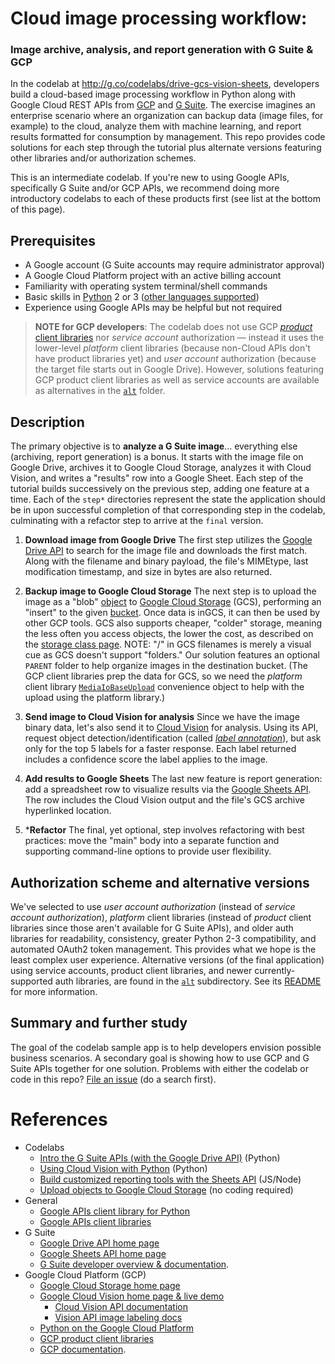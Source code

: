 # Cloud image processing workflow:
### Image archive, analysis, and report generation with G Suite & GCP

In the codelab at <http://g.co/codelabs/drive-gcs-vision-sheets>, developers build a cloud-based image processing workflow in Python along with Google Cloud REST APIs from [GCP](http://cloud.google.com) and [G Suite](http://developers.google.com/gsuite). The exercise imagines an enterprise scenario where an organization can backup data (image files, for example) to the cloud, analyze them with machine learning, and report results formatted for consumption by management. This repo provides code solutions for each step through the tutorial plus alternate versions featuring other libraries and/or authorization schemes.

This is an intermediate codelab. If you're new to using Google APIs, specifically G Suite and/or GCP APIs, we recommend doing more introductory codelabs to each of these products first (see list at the bottom of this page).


## Prerequisites

- A Google account (G Suite accounts may require administrator approval)
- A Google Cloud Platform project with an active billing account
- Familiarity with operating system terminal/shell commands
- Basic skills in [Python](http://python.org) 2 or 3 ([other languages supported](http://developers.google.com/api-client-library))
- Experience using Google APIs may be helpful but not required

> **NOTE for GCP developers**:
> The codelab does not use GCP [*product* client libraries](https://cloud.google.com/apis/docs/cloud-client-libraries) nor _service account_ authorization — instead it uses the lower-level *platform* client libraries (because non-Cloud APIs don't have product libraries yet) and _user account_ authorization (because the target file starts out in Google Drive). However, solutions featuring GCP product client libraries as well as service accounts are available as alternatives in the [`alt`](alt) folder.


## Description

The primary objective is to **analyze a G Suite image**... everything else (archiving, report generation) is a bonus. It starts with the image file on Google Drive, archives it to Google Cloud Storage, analyzes it with Cloud Vision, and writes a "results" row into a Google Sheet. Each step of the tutorial builds successively on the previous step, adding one feature at a time. Each of the `step*` directories represent the state the application should be in upon successful completion of that corresponding step in the codelab, culminating with a refactor step to arrive at the `final` version.

1. **Download image from Google Drive**
 The first step utilizes the [Google Drive API](https://developers.google.com/drive) to search for the image file and downloads the first match. Along with the filename and binary payload, the file's MIMEtype, last modification timestamp, and size in bytes are also returned.

1. **Backup image to Google Cloud Storage**
 The next step is to upload the image as a "blob" [object](https://cloud.google.com/storage/docs/key-terms#objects) to [Google Cloud Storage](https://cloud.google.com/storage) (GCS), performing an "insert" to the given [bucket](https://cloud.google.com/storage/docs/key-terms#buckets). Once data is inGCS, it can then be used by other GCP tools. GCS also supports cheaper, "colder" storage, meaning the less often you access objects, the lower the cost, as described on the [storage class page](https://cloud.google.com/storage/docs/storage-classes). NOTE: "/" in GCS filenames is merely a visual cue as GCS doesn't support "folders." Our solution features an optional `PARENT` folder to help organize images in the destination bucket. (The GCP client libraries prep the data for GCS, so we need the *platform* client library [`MediaIoBaseUpload`](https://googleapis.github.io/google-api-python-client/docs/epy/googleapiclient.http.MediaIoBaseUpload-class.html) convenience object to help with the upload using the platform library.)

1. **Send image to Cloud Vision for analysis**
 Since we have the image binary data, let's also send it to [Cloud Vision](https://cloud.google.com/vision) for analysis. Using its API, request object detection/identification (called [_label annotation_](https://cloud.google.com/vision/docs/labels)), but ask only for the top 5 labels for a faster response. Each label returned includes a confidence score the label applies to the image.

1. **Add results to Google Sheets**
 The last new feature is report generation: add a spreadsheet row to visualize results via the [Google Sheets API](https://developers.google.com/sheets). The row includes the Cloud Vision output and the file's GCS archive hyperlinked location.

1. \***Refactor**
 The final, yet optional, step involves refactoring with best practices: move the "main" body into a separate function and supporting command-line options to provide user flexibility.


## Authorization scheme and alternative versions

We've selected to use *user account authorization* (instead of *service account authorization*), *platform* client libraries (instead of *product* client libraries since those aren't available for G Suite APIs), and older auth libraries for readability, consistency, greater Python 2-3 compatibility, and automated OAuth2 token management. This provides what we hope is the least complex user experience. Alternative versions (of the final application) using service accounts, product client libraries, and newer currently-supported auth libraries, are found in the [`alt`](alt) subdirectory. See its [README](alt/README.md) for more information.


## Summary and further study

The goal of the codelab sample app is to help developers envision possible business scenarios. A secondary goal is showing how to use GCP and G Suite APIs together for one solution. Problems with either the codelab or code in this repo? [File an issue](https://github.com/googlecodelabs/feedback/issues/new?title=[drive-gcs-vision-sheets]:&labels[]=content-platform&labels[]=cloud,python) (do a search first).


# References

- Codelabs
    - [Intro the G Suite APIs (with the Google Drive API)](http://g.co/codelabs/gsuite-apis-intro) (Python)
    - [Using Cloud Vision with Python](http://g.co/codelabs/vision-python) (Python)
    - [Build customized reporting tools with the Sheets API](http://g.co/codelabs/sheets) (JS/Node)
    - [Upload objects to Google Cloud Storage](http://codelabs.developers.google.com/codelabs/cloud-upload-objects-to-cloud-storage) (no coding required)
- General
    - [Google APIs client library for Python](https://developers.google.com/api-client-library/python)
    - [Google APIs client libraries](https://developers.google.com/api-client-library)
- G Suite
    - [Google Drive API home page](https://developers.google.com/drive)
    - [Google Sheets API home page](https://developers.google.com/sheets)
    - [G Suite developer overview & documentation](https://developers.google.com/gsuite).
- Google Cloud Platform (GCP)
    - [Google Cloud Storage home page](https://cloud.google.com/storage)
    - [Google Cloud Vision home page & live demo](https://cloud.google.com/vision)
        - [Cloud Vision API documentation](https://cloud.google.com/vision/docs)
        - [Vision API image labeling docs](https://cloud.google.com/vision/docs/labels)
    - [Python on the Google Cloud Platform](https://cloud.google.com/python)
    - [GCP product client libraries](https://cloud.google.com/apis/docs/cloud-client-libraries)
    - [GCP documentation](https://cloud.google.com/docs).
